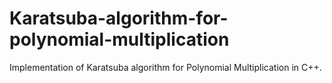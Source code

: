 # Karatsuba-algorithm-for-polynomial-multiplication
Implementation of Karatsuba algorithm for Polynomial Multiplication in C++.
